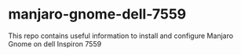 # manjaro-gnome-dell-7559
This repo contains useful information to install and configure Manjaro Gnome on dell Inspiron 7559
